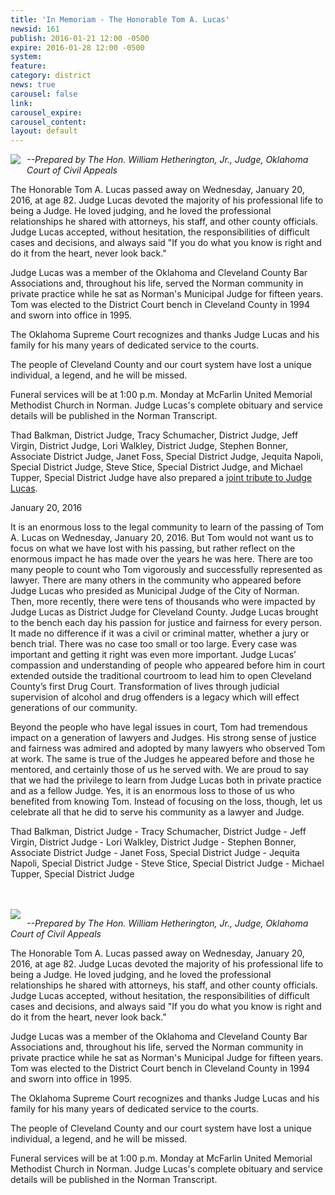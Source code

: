 ```yaml
---
title: 'In Memoriam - The Honorable Tom A. Lucas'
newsid: 161
publish: 2016-01-21 12:00 -0500
expire: 2016-01-28 12:00 -0500
system: 
feature: 
category: district
news: true
carousel: false
link: 
carousel_expire: 
carousel_content: 
layout: default
---
```

<img src="http://www.oscn.net/images/judges/id/tomlucas.jpg" style="float: left; margin: 0 10px 10px 0;" />
<p><i>--Prepared by The Hon. William Hetherington, Jr., Judge, Oklahoma Court of Civil Appeals</i></p><p>
The Honorable Tom A. Lucas passed away on Wednesday, January 20, 2016, at age 82.  Judge Lucas devoted the majority of his professional life to being a Judge.  He loved judging, and he loved the professional relationships he shared with attorneys, his staff, and other county officials.  Judge Lucas accepted, without hesitation, the responsibilities of difficult cases and decisions, and always said "If you do what you know is right and do it from the heart, never look back."  
</p>
<p>Judge Lucas was a member of the Oklahoma and Cleveland County Bar Associations and, throughout his life, served the Norman community in private practice while he sat as Norman's Municipal Judge for fifteen years. Tom was elected to the District Court bench in Cleveland County in 1994 and sworn into office in 1995.  
</p>
<p>The Oklahoma Supreme Court recognizes and thanks Judge Lucas and his family for his many years of dedicated service to the courts.  
</p>
<p>The people of Cleveland County and our court system have lost a unique individual, a legend, and he will be missed.</p>
<p>Funeral services will be at 1:00 p.m. Monday at McFarlin United Memorial Methodist Church in Norman. Judge Lucas's complete obituary and service details will be published in the Norman Transcript.</p>	
<p>Thad Balkman, District Judge, Tracy Schumacher, District Judge, Jeff Virgin, District Judge, Lori Walkley, District Judge, Stephen Bonner, Associate District Judge, Janet Foss, Special District Judge, Jequita Napoli, Special District Judge, Steve Stice, Special District Judge, and Michael Tupper, Special District Judge have also prepared a <a href="http://www.oscn.net/news/161/in-memoriam-the-honorable-tom-a-lucas">joint tribute to Judge Lucas</a>. </p>

 <!--more-->
<p>January 20, 2016</p>
<p>It is an enormous loss to the legal community to learn of the passing of Tom A. Lucas on Wednesday, January 20, 2016.  But Tom would not want us to focus on what we have lost with his passing, but rather reflect on the enormous impact he has made over the years he was here.  There are too many people to count who Tom vigorously and successfully represented as lawyer.  There are many others in the community who appeared before Judge Lucas who presided as Municipal Judge of the City of Norman.  Then, more recently, there were tens of thousands who were impacted by Judge Lucas as District Judge for Cleveland County.  Judge Lucas brought to the bench each day his passion for justice and fairness for every person.  It made no difference if it was a civil or criminal matter, whether a jury or bench trial.  There was no case too small or too large.  Every case was important and getting it right was even more important.  Judge Lucas’ compassion and understanding of people who appeared before him in court extended outside the traditional courtroom to lead him to open Cleveland County’s first Drug Court.  Transformation of lives through judicial supervision of alcohol and drug offenders is a legacy which will effect generations of our community.</p>
<p>Beyond the people who have legal issues in court, Tom had tremendous impact on a generation of lawyers and Judges.  His strong sense of justice and fairness was admired and adopted by many lawyers who observed Tom at work.  The same is true of the Judges he appeared before and those he mentored, and certainly those of us he served with.  We are proud to say that we had the privilege to learn from Judge Lucas both in private practice and as a fellow Judge.  Yes, it is an enormous loss to those of us who benefited from knowing Tom.  Instead of focusing on the loss, though, let us celebrate all that he did to serve his community as a lawyer and Judge.</p>
<p>Thad Balkman, District Judge - Tracy Schumacher, District Judge - Jeff Virgin, District Judge - Lori Walkley, District Judge - Stephen Bonner, Associate District Judge - Janet Foss, Special District Judge - Jequita Napoli, Special District Judge - Steve Stice, Special District Judge - Michael Tupper, Special District Judge </p>
<br />
<br />
<img src="http://www.oscn.net/images/judges/id/tomlucas.jpg" style="float: left; margin: 0 10px 10px 0;" />
<p><i>--Prepared by The Hon. William Hetherington, Jr., Judge, Oklahoma Court of Civil Appeals</i></p><p>
The Honorable Tom A. Lucas passed away on Wednesday, January 20, 2016, at age 82.  Judge Lucas devoted the majority of his professional life to being a Judge.  He loved judging, and he loved the professional relationships he shared with attorneys, his staff, and other county officials.  Judge Lucas accepted, without hesitation, the responsibilities of difficult cases and decisions, and always said "If you do what you know is right and do it from the heart, never look back."  
</p>
<p>Judge Lucas was a member of the Oklahoma and Cleveland County Bar Associations and, throughout his life, served the Norman community in private practice while he sat as Norman's Municipal Judge for fifteen years. Tom was elected to the District Court bench in Cleveland County in 1994 and sworn into office in 1995.  
</p>
<p>The Oklahoma Supreme Court recognizes and thanks Judge Lucas and his family for his many years of dedicated service to the courts.  
</p>
<p>The people of Cleveland County and our court system have lost a unique individual, a legend, and he will be missed.</p>
<p>Funeral services will be at 1:00 p.m. Monday at McFarlin United Memorial Methodist Church in Norman. Judge Lucas's complete obituary and service details will be published in the Norman Transcript.</p>
